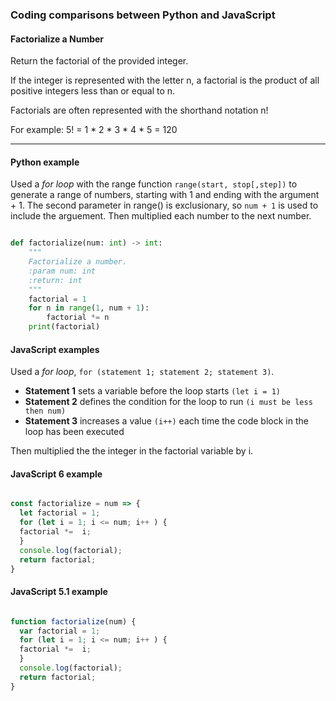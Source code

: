 ### Coding comparisons between Python and JavaScript

#### Factorialize a Number
Return the factorial of the provided integer.

If the integer is represented with the letter n, a factorial is the product of all positive integers less than or equal to n.

Factorials are often represented with the shorthand notation n!

For example: 5! = 1 * 2 * 3 * 4 * 5 = 120

<hr>

#### Python example
Used a *for loop* with the range function ```range(start, stop[,step])``` to generate a range of numbers, starting with 1 and ending with the argument + 1.
The second parameter in range() is exclusionary, so ```num + 1``` is used to include the arguement.  Then multiplied each number to the next number.

```python

def factorialize(num: int) -> int:
    """
    Factorialize a number.
    :param num: int
    :return: int
    """
    factorial = 1
    for n in range(1, num + 1):
        factorial *= n
    print(factorial)

```

#### JavaScript examples
Used a *for loop*, ```for (statement 1; statement 2; statement 3)```.
+ **Statement 1** sets a variable before the loop starts ```(let i = 1)```
+ **Statement 2** defines the condition for the loop to run ```(i must be less then num)```
+ **Statement 3** increases a value ```(i++)``` each time the code block in the loop has been executed

Then multiplied the the integer in the factorial variable by i.
#### JavaScript 6 example
```javascript

const factorialize = num => {
  let factorial = 1;
  for (let i = 1; i <= num; i++ ) {
  factorial *=  i;
  }
  console.log(factorial);
  return factorial;
}

```
#### JavaScript 5.1 example
```javascript

function factorialize(num) {
  var factorial = 1;
  for (let i = 1; i <= num; i++ ) {
  factorial *=  i;
  }
  console.log(factorial);
  return factorial;
}

```

